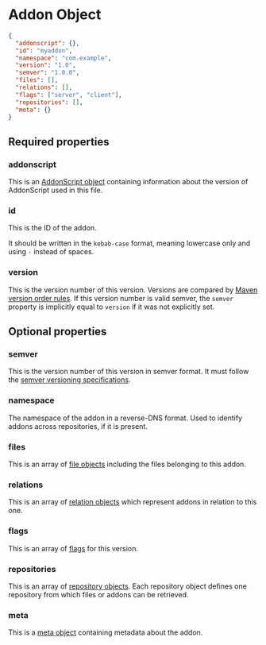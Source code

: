 # Addon Object

```json
{
  "addonscript": {},
  "id": "myaddon",
  "namespace": "com.example",
  "version": "1.0",
  "semver": "1.0.0",
  "files": [],
  "relations": [],
  "flags": ["server", "client"],
  "repositories": [],
  "meta": {}
}
```

## Required properties

### addonscript

This is an [AddonScript object](addonscript.md) containing information about the version of AddonScript used in this file.

### id

This is the ID of the addon.

It should be written in the `kebab-case` format, meaning lowercase only and using `-` instead of spaces.

### version

This is the version number of this version. Versions are compared by [Maven version order rules](../versioning.md#version-order-specification).
If this version number is valid semver, the `semver` property is implicitly equal to `version` if it was not explicitly set.

## Optional properties

### semver

This is the version number of this version in semver format. It must follow the [semver versioning specifications](https://semver.org/spec/v2.0.0.html).

### namespace

The namespace of the addon in a reverse-DNS format. Used to identify addons across repositories, if it is present.

### files

This is an array of [file objects](file.md) including the files belonging to this addon.

### relations

This is an array of [relation objects](relation.md) which represent addons in relation to this one.

### flags

This is an array of [flags](../flags.md) for this version.

### repositories

This is an array of [repository objects](repository.md). Each repository object defines one repository from which files or
addons can be retrieved.

### meta

This is a [meta object](meta.md) containing metadata about the addon.
